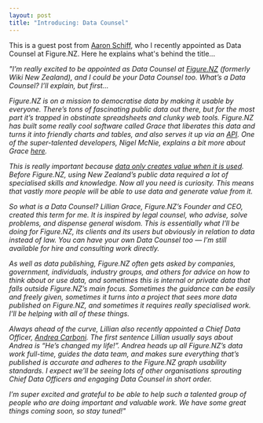 ```yaml
---
layout: post
title: "Introducing: Data Counsel"
---
```


This is a guest post from [Aaron Schiff](https://nz.linkedin.com/in/aaronschiffnz), who I recently appointed as Data Counsel at Figure.NZ. Here he explains what's behind the title...

*"I’m really excited to be appointed as Data Counsel at [Figure.NZ](http://figure.nz) (formerly Wiki New Zealand), and I could be your Data Counsel too. What’s a Data Counsel? I’ll explain, but first…*

*Figure.NZ is on a mission to democratise data by making it usable by everyone. There’s tons of fascinating public data out there, but for the most part it’s trapped in obstinate spreadsheets and clunky web tools. Figure.NZ has built some really cool software called Grace that liberates this data and turns it into friendly charts and tables, and also serves it up via an [API](http://figure.nz/api/). One of the super-talented developers, Nigel McNie, explains a bit more about Grace [here](https://medium.com/@nigelmcnie/taking-open-data-one-step-further-b596e5039b10).*

*This is really important because [data only creates value when it is used](http://www.innovationpartnership.co.nz/data-driven-innovation-in-new-zealand/). Before Figure.NZ, using New Zealand’s public data required a lot of specialised skills and knowledge. Now all you need is curiosity. This means that vastly more people will be able to use data and generate value from it.*

*So what is a Data Counsel? Lillian Grace, Figure.NZ’s Founder and CEO, created this term for me. It is inspired by legal counsel, who advise, solve problems, and dispense general wisdom. This is essentially what I’ll be doing for Figure.NZ, its clients and its users but obviously in relation to data instead of law. You can have your own Data Counsel too — I’m still available for hire and consulting work directly.*

*As well as data publishing, Figure.NZ often gets asked by companies, government, individuals, industry groups, and others for advice on how to think about or use data, and sometimes this is internal or private data that falls outside Figure.NZ’s main focus. Sometimes the guidance can be easily and freely given, sometimes it turns into a project that sees more data published on Figure.NZ, and sometimes it requires really specialised work. I’ll be helping with all of these things.*

*Always ahead of the curve, Lillian also recently appointed a Chief Data Officer, [Andrea Carboni](https://www.linkedin.com/pub/andrea-carboni/65/573/b64). The first sentence Lillian usually says about Andrea is “He’s changed my life!”. Andrea heads up all Figure.NZ’s data work full-time, guides the data team, and makes sure everything that’s published is accurate and adheres to the Figure.NZ graph usability standards. I expect we’ll be seeing lots of other organisations sprouting Chief Data Officers and engaging Data Counsel in short order.*

*I’m super excited and grateful to be able to help such a talented group of people who are doing important and valuable work. We have some great things coming soon, so stay tuned!"*